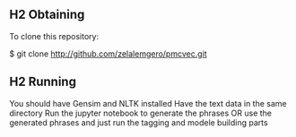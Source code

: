 ## H2 Obtaining

To clone this repository:

$ git clone http://github.com/zelalemgero/pmcvec.git

## H2 Running
You should have Gensim and NLTK installed 
Have the text data in the same directory 
Run the jupyter notebook to generate the phrases 
 OR 
use the generated phrases and just run the tagging and modele building parts
